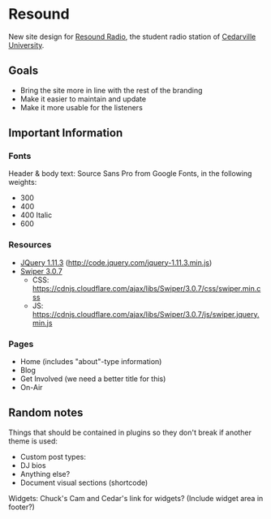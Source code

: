 # Resound
New site design for [Resound Radio](http://www.resoundradio.com), the student radio station of [Cedarville University](http://www.cedarville.edu).

## Goals
* Bring the site more in line with the rest of the branding
* Make it easier to maintain and update
* Make it more usable for the listeners

## Important Information

### Fonts
Header & body text: Source Sans Pro from Google Fonts, in the following weights:
* 300
* 400
* 400 Italic
* 600

### Resources
* [JQuery 1.11.3](https://jquery.com) (http://code.jquery.com/jquery-1.11.3.min.js)
* [Swiper 3.0.7](http://www.idangero.us/swiper/)
  * CSS: https://cdnjs.cloudflare.com/ajax/libs/Swiper/3.0.7/css/swiper.min.css
  * JS: https://cdnjs.cloudflare.com/ajax/libs/Swiper/3.0.7/js/swiper.jquery.min.js

### Pages
* Home (includes "about"-type information)
* Blog
* Get Involved (we need a better title for this)
* On-Air

## Random notes
Things that should be contained in plugins so they don't break if another theme is used:
* Custom post types:
 * DJ bios
 * Anything else?
* Document visual sections (shortcode)

Widgets:
Chuck's Cam and Cedar's link for widgets? (Include widget area in footer?)
